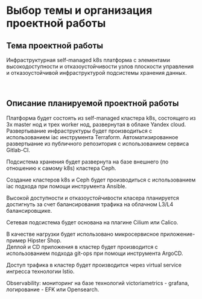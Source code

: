 # Выбор темы и организация проектной работы

## Тема проектной работы

Инфраструктурная self-managed k8s платформа с элементами высокодоступности и 
отказоустойчивости узлов плоскости управления и отказоустойчивой инфраструктурой 
подсистемы хранения данных.  

<br>  

## Описание планируемой проектной работы

Платформа будет состоять из self-managed кластера k8s, состоящего из 3х master 
нод и трех worker нод, развернутая в облаке Yandex cloud.  
Развертывание инфраструктуры будет производиться с использованием iac 
инструмента Terraform. Автоматизированное развертыание из публичного 
репозитория с использованием сервиса Gitlab-CI.  

Подсистема хранения будет развернута на базе внешнего (по отношению к самому 
k8s) кластера Ceph.  

Создание кластеров k8s и Ceph будет производиться с использованием iac подхода 
при помощи инструмента Ansible.  

Высокой доступности и отказоустойчивости класера планируется достигнуть за счет 
балансирования трафика на облачном L3/L4 балансировщике.  

Сетевая подсистема будет основана на плагине Cilium или Calico.  

В качестве нагрузки будет использовано микросервисное приложение-пример 
Hipster Shop.  
Деплой и CD приложения в кластер будет производится с использованием подхода 
git-ops при помощи инструмента ArgoCD.  

Доступ трафика в кластер будет производится через virtual service ингресса 
технологии Istio.  

Observability: мониторинг на базе технологий victoriametrics - grafana, 
логирование - EFK или Opensearch.  
